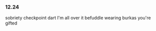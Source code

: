 ### 12.24
sobriety checkpoint 
dart 
I'm all over it 
befuddle 
wearing burkas 
you're gifted 


<!--stackedit_data:
eyJoaXN0b3J5IjpbMTQ0MjQyMDQ1NywtMTc0Njc3MTg2NSwtMT
kyODU0MzM4MywtNDg0MjU2MTcyLC0zOTYwMjIyOTFdfQ==
-->